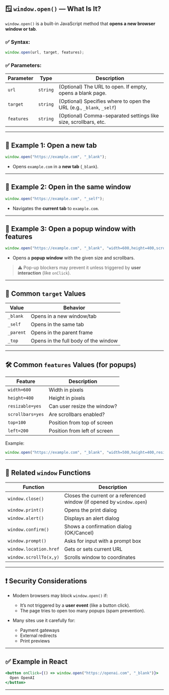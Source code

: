 ## 🪟 `window.open()` — What Is It?

`window.open()` is a built-in JavaScript method that **opens a new browser window or tab**.

### ✅ Syntax:

```js
window.open(url, target, features);
```

### ✅ Parameters:

| Parameter  | Type     | Description                                                          |
| ---------- | -------- | -------------------------------------------------------------------- |
| `url`      | `string` | (Optional) The URL to open. If empty, opens a blank page.            |
| `target`   | `string` | (Optional) Specifies where to open the URL (e.g., `_blank`, `_self`) |
| `features` | `string` | (Optional) Comma-separated settings like size, scrollbars, etc.      |

---

## 🔹 Example 1: Open a new tab

```js
window.open("https://example.com", "_blank");
```

* Opens `example.com` in a **new tab** (`_blank`).

---

## 🔹 Example 2: Open in the same window

```js
window.open("https://example.com", "_self");
```

* Navigates the **current tab** to `example.com`.

---

## 🔹 Example 3: Open a popup window with features

```js
window.open("https://example.com", "_blank", "width=600,height=400,scrollbars=yes");
```

* Opens a **popup window** with the given size and scrollbars.

> ⚠️ Pop-up blockers may prevent it unless triggered by **user interaction** (like `onClick`).

---

## 🔸 Common `target` Values

| Value     | Behavior                             |
| --------- | ------------------------------------ |
| `_blank`  | Opens in a new window/tab            |
| `_self`   | Opens in the same tab                |
| `_parent` | Opens in the parent frame            |
| `_top`    | Opens in the full body of the window |

---

## 🛠️ Common `features` Values (for popups)

| Feature          | Description                  |
| ---------------- | ---------------------------- |
| `width=600`      | Width in pixels              |
| `height=400`     | Height in pixels             |
| `resizable=yes`  | Can user resize the window?  |
| `scrollbars=yes` | Are scrollbars enabled?      |
| `top=100`        | Position from top of screen  |
| `left=200`       | Position from left of screen |

Example:

```js
window.open("https://example.com", "_blank", "width=500,height=400,resizable=no");
```

---

## 🔁 Related `window` Functions

| Function               | Description                                                            |
| ---------------------- | ---------------------------------------------------------------------- |
| `window.close()`       | Closes the current or a referenced window (if opened by `window.open`) |
| `window.print()`       | Opens the print dialog                                                 |
| `window.alert()`       | Displays an alert dialog                                               |
| `window.confirm()`     | Shows a confirmation dialog (OK/Cancel)                                |
| `window.prompt()`      | Asks for input with a prompt box                                       |
| `window.location.href` | Gets or sets current URL                                               |
| `window.scrollTo(x,y)` | Scrolls window to coordinates                                          |

---

## ❗ Security Considerations

* Modern browsers may block `window.open()` if:

  * It’s not triggered by a **user event** (like a button click).
  * The page tries to open too many popups (spam prevention).
* Many sites use it carefully for:

  * Payment gateways
  * External redirects
  * Print previews

---

## ✅ Example in React

```jsx
<button onClick={() => window.open("https://openai.com", "_blank")}>
  Open OpenAI
</button>
```

---

